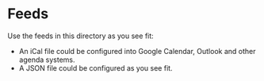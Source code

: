 # Feeds
Use the feeds in this directory as you see fit:

- An iCal file could be configured into Google Calendar, Outlook and other agenda systems.
- A JSON file could be configured as you see fit.
